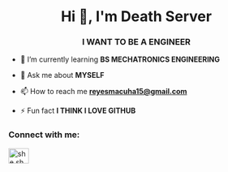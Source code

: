 <h1 align="center">Hi 👋, I'm Death Server</h1>
<h3 align="center">I WANT TO BE A ENGINEER</h3>

- 🌱 I’m currently learning **BS MECHATRONICS ENGINEERING**

- 💬 Ask me about **MYSELF**

- 📫 How to reach me **reyesmacuha15@gmail.com**

- ⚡ Fun fact **I THINK I LOVE GITHUB**

<h3 align="left">Connect with me:</h3>
<p align="left">
<a href="https://instagram.com/she.she0823" target="blank"><img align="center" src="https://raw.githubusercontent.com/rahuldkjain/github-profile-readme-generator/master/src/images/icons/Social/instagram.svg" alt="she.she0823" height="30" width="40" /></a>
</p>


<!---
deathserver23/deathserver23 is a ✨ special ✨ repository because its `README.md` (this file) appears on your GitHub profile.
You can click the Preview link to take a look at your changes.
--->
